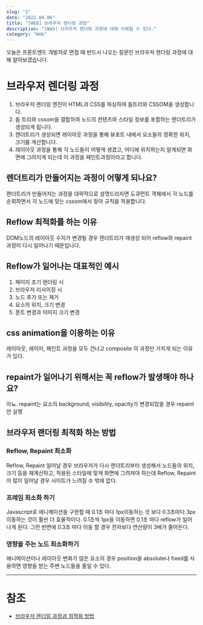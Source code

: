 ```yaml
---
slug: "2"
date: "2022.04.06"
title: "[WEB] 브라우저 렌더링 과정"
description: "[Web] 브라우저 렌더링 과정에 대해 이해할 수 있다."
category: "Web"
---
```


오늘은 프론트엔드 개발자로 면접 때 반드시 나오는 질문인 브라우저 렌더링 과정에 대해 알아보겠습니다.

# 브라우저 렌더링 과정

1. 브라우저 렌더링 엔진이 HTML과 CSS를 파싱하여 돔트리와 CSSOM을 생성합니다.
2. 돔 트리와 cssom을 결합하여 노드의 컨텐츠와 스타일 정보를 포함하는 렌더트리가 생성되게 됩니다.
3. 렌더트리가 생성되면 레이아웃 과정을 통해 뷰포트 내에서 요소들의 정확한 위치, 크기를 계산합니다.
4. 레이아웃 과정을 통해 각 노드들이 어떻게 생겼고, 어디에 위치하는지 알게되면 화면에 그려지게 되는데 이 과정을 페인트과정이라고 합니다.

## 렌더트리가 만들어지는 과정이 어떻게 되나요?

랜더트리가 만들어지는 과정을 대략적으로 설명드리자면 도큐먼트 객체에서 각 노드를 순회하면서 각 노드에 맞는 cssom에서 찾아 규칙을 적용합니다.

## Reflow 최적화를 하는 이유

DOM노드의 레이아웃 수치가 변경될 경우 렌더트리가 재생성 되어 reflow와 repaint 과정이 다시 일어나기 때문입니다.

## Reflow가 일어나는 대표적인 예시

1. 페이지 초기 렌더링 시
2. 브라우저 리사이징 시
3. 노드 추가 또는 제거
4. 요소의 위치, 크기 변경
5. 폰트 변경과 이미지 크기 변경

## css animation을 이용하는 이유

레이아웃, 레이어, 페인트 과정을 모두 건너고 composite 의 과정만 거치게 되는 이유가 있다.

## repaint가 일어나기 위해서는 꼭 reflow가 발생해야 하나요?

아뇨. repaint는 요소의 background, visibility, opacity가 변경되었을 경우 repaint만 실행

## 브라우저 랜더링 최적화 하는 방법

### Reflow, Repaint 최소화

Reflow, Repaint 일어날 경우 브라우저가 다시 랜더트리부터 생성해서 노드들의 위치, 크기 등을 재계산하고, 적용된 스타일에 맞게 화면에 그려져야 하는데 Reflow, Repaint이 많이 일어날 경우 사이트가 느려질 수 밖에 없다.

### 프레임 최소화 하기

Javascript로 애니메이션을 구현할 때 0.1초 마다 1px이동하는 것 보다 0.3초마다 3px 이동하는 것이 훨씬 더 효율적이다.
0.1초씩 1px을 이동하면 0.1초 마다 reflow가 일어나게 된다.
그런 반면에 0.3초 마다 이동 할 경우 전자보다 연산량이 3배가 줄어든다.

### 영향을 주는 노드 최소화하기

애니메이션이나 레이아웃 변화가 많은 요소의 경우 position을 absolute나 fixed를 사용하면 영향을 받는 주변 노드들을 줄일 수 있다.

---

# 참조

- [브라우저 렌더링 과정과 최적화 방법](https://velog.io/@wiostz98kr/%EB%B8%8C%EB%9D%BC%EC%9A%B0%EC%A0%80-%EB%A0%8C%EB%8D%94%EB%A7%81-%EA%B3%BC%EC%A0%95%EA%B3%BC-%EC%B5%9C%EC%A0%81%ED%99%94-%EB%B0%A9%EB%B2%95)
